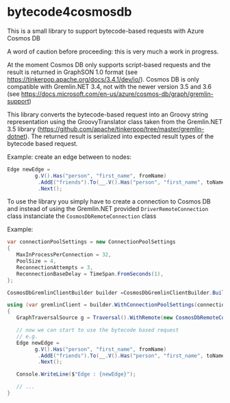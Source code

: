 ﻿# bytecode4cosmosdb

This is a small library to support bytecode-based requests with Azure Cosmos DB

A word of caution before proceeding: this is very much a work in progress.


At the moment Cosmos DB only supports script-based requests and the result is returned in GraphSON 1.0 format (see https://tinkerpop.apache.org/docs/3.4.1/dev/io/). 
Cosmos DB is only compatible with Gremlin.NET 3.4, not with the newer version 3.5 and 3.6 (see https://docs.microsoft.com/en-us/azure/cosmos-db/graph/gremlin-support)

This library converts the bytecode-based request into an Groovy string representation using the GroovyTranslator class taken from the Gremlin.NET 3.5 library (https://github.com/apache/tinkerpop/tree/master/gremlin-dotnet).
The returned result is serialized into expected result types of the bytecode based request.

Example: create an edge between to nodes:

```C#
Edge newEdge = 
         g.V().Has("person", "first_name", fromName)
          .AddE("friends").To(__.V().Has("person", "first_name", toName))
          .Next();
```


To use the library you simply have to create a connection to Cosmos DB and instead of using the Gremlin.NET provided ```DriverRemoteConnection``` class instanciate the ```CosmosDbRemoteConnection``` class

Example:

```C#
var connectionPoolSettings = new ConnectionPoolSettings
{
   MaxInProcessPerConnection = 32,
   PoolSize = 4,
   ReconnectionAttempts = 3,
   ReconnectionBaseDelay = TimeSpan.FromSeconds(1),
};

CosmosDbGremlinClientBuilder builder =CosmosDbGremlinClientBuilder.BuildClientForServer(cosmosHostname, cosmosPort, cosmosDatabase, cosmosAuthKey, cosmosCollection);

using (var gremlinClient = builder.WithConnectionPoolSettings(connectionPoolSettings).Create())
{
   GraphTraversalSource g = Traversal().WithRemote(new CosmosDbRemoteConnection(gremlinClient));

   // now we can start to use the bytecode based request
   // e.g.
   Edge newEdge = 
         g.V().Has("person", "first_name", fromName)
          .AddE("friends").To(__.V().Has("person", "first_name", toName))
          .Next();

   Console.WriteLine($"Edge : {newEdge}");

   // ... 
}
```
